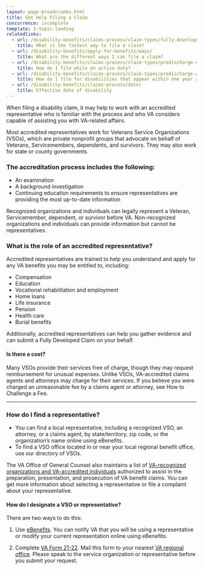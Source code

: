 ```yaml
---
layout: page-breadcrumbs.html
title: Get Help Filing a Claim
concurrence: incomplete
template: 1-topic-landing
relatedlinks:
  - url: /disability-benefits/claims-process/claim-types/fully-developed-claim/
    title: What is the fastest way to file a claim?
  - url: /disability-benefits/apply-for-benefits/ways/
    title: What are the different ways I can file a claim?
  - url: /disability-benefits/claims-process/claim-types/predischarge-claim/
    title: How do I file while on active duty?
  - url: /disability-benefits/claims-process/claim-types/predischarge-claim/
    title: How do I file for disabilities that appear within one year after discharge?
  - url: /disability-benefits/claims-process/date/
    title: Effective date of disability
---
```


When filing a disability claim, it may help to work with an accredited representative who is familiar with the process and who VA considers capable of assisting you with VA-related affairs.

Most accredited representatives work for Veterans Service Organizations (VSOs), which are private nonprofit groups that advocate on behalf of Veterans, Servicemembers, dependents, and survivors. They may also work for state or county governments.

<div class="call-out" markdown="0">

### The accreditation process includes the following:
  - An examination
  - A background investigation
  - Continuing education requirements to ensure representatives are providing the most up-to-date information

Recognized organizations and individuals can legally represent a Veteran, Servicemember, dependent, or survivor before VA. Non-recognized organizations and individuals can provide information but cannot be representatives.
</div>

### What is the role of an accredited representative?

Accredited representatives are trained to help you understand and apply for any VA benefits you may be entitled to, including:

- Compensation
- Education
- Vocational rehabilitation and employment
- Home loans
- Life insurance
- Pension
- Health care
- Burial benefits

Additionally, accredited representatives can help you gather evidence and can submit a Fully Developed Claim on your behalf.

#### Is there a cost?

Many VSOs provide their services free of charge, though they may request reimbursement for unusual expenses. Unlike VSOs, VA-accredited claims agents and attorneys may charge for their services. If you believe you were charged an unreasonable fee by a claims agent or attorney, see How to Challenge a Fee.

-----

### How do I find a representative?

- You can find a local representative, including a recognized VSO, an attorney, or a claims agent, by state/territory, zip code, or the organization’s name online using eBenefits.
- To find a VSO office located in or near your local regional benefit office, use our directory of VSOs.

The VA Office of General Counsel also maintains a list of [VA-recognized organizations and VA-accredited individuals](http://www.va.gov/ogc/accreditation.asp) authorized to assist in the preparation, presentation, and prosecution of VA benefit claims. You can get more information about selecting a representative or file a complaint about your representative.

#### How do I designate a VSO or representative?

There are two ways to do this:

1. Use [eBenefits](https://www.ebenefits.va.gov/ebenefits/about/feature?feature=disability-compensation). You can notify VA that you will be using a representative or modify your current representation online using eBenefits.

2. Complete [VA Form 21-22](http://www.vba.va.gov/pubs/forms/VBA-21-22-ARE.pdf). Mail this form to your nearest [VA regional office](http://www.benefits.va.gov/benefits/offices.asp). Please speak to the service organization or representative before you submit your request.
